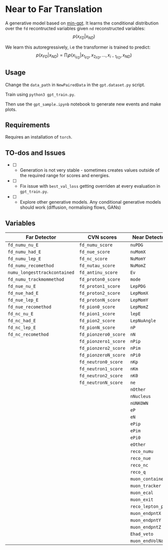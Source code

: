 # Near to Far Translation
A generative model based on [min-gpt](https://github.com/karpathy/minGPT). It learns the conditional distribution over the `fd` recontructed variables given `nd` reconstructed variables:
$$p(x_{FD} | x_{ND})$$

We learn this autoregressively, i.e the transformer is trained to predict:
$$p(x_{FD} | x_{ND}) = \prod_i p(x_{i_{FD}}| x_{1_{FD}}, x_{2_{FD}}, ..., x_{i-1_{FD}}, x_{ND}) $$
## Usage
Change the `data_path` in `NewPairedData` in the `gpt.dataset.py` script.

Train using `python3 gpt_train.py`. 

Then use the `gpt_sample.ipynb` notebook to generate new events and make plots.

## Requirements
Requires an installation of `torch`.

## TO-dos and Issues
- [ ] - Generation is not very stable - sometimes creates values outside of the required range for scores and energies.

- [ ] - Fix issue with  `best_val_loss` getting overriden at every evaluation in `gpt_train.py`.

- [ ] - Explore other generative models. Any conditional generative models should work (diffusion, normalising flows, GANs)


## Variables 
| Far Detector                | CVN scores           | Near Detector        | ND Reco            | Global          |
|-----------------------------|----------------------|----------------------|--------------------|-----------------|
| `fd_numu_nu_E`              | `fd_numu_score`      | `nuPDG`              | `Ev_reco`          | `run`           |
| `fd_numu_had_E`             | `fd_nue_score`       | `nuMomX`             | `Elep_reoo`        | `eventID`       |
| `fd_numu_lep_E`             | `fd_nc_score`        | `NuMomY`             | `theta_reco`       | `isCC`          |
| `fd_numu_recomethod`        | `fd_nutau_score`     | `NuMomZ`             | `eRecoP`           | `nuPDG`         |   
| `numu_longesttrackcontained`| `fd_antinu_score`    | `Ev`                 | `eRecoN`           | `vtxX`          |
| `fd_numu_trackmommethod`    | `fd_proton0_score`   | `mode`               | `eRecoPip`         | `vtxY`          |
| `fd_nue_nu_E`               | `fd_proton1_score`   | `LepPDG`             | `eRecoPim`         | `vtxZ`          |
| `fd_nue_had_E`              | `fd_proton2_score`   | `LepMomX`            | `eRecoPi0`         |                 |
| `fd_nue_lep_E`              | `fd_protonN_score`   | `LepMomY`            | `eRecoOther`       |                 |
| `fd_nue_recomethod`         | `fd_pion0_score`     | `LepMomZ`            |                    |                 |
| `fd_nc_nu_E`                | `fd_pion1_score`     | `lepE`               |                    |                 |
| `fd_nc_had_E`               | `fd_pion2_score`     | `LepNuAngle`         |                    |                 |
| `fd_nc_lep_E`               | `fd_pionN_score`     | `nP`                 |                    |                 |
| `fd_nc_recomethod`          | `fd_pionzero0_score` | `nN`                 |                    |                 |
|                             | `fd_pionzero1_score` | `nPip`               |                    |                 |
|                             | `fd_pionzero2_score` | `nPim`               |                    |                 |
|                             | `fd_pionzeroN_score` | `nPi0`               |                    |                 |
|                             | `fd_neutron0_score`  | `nKp`                |                    |                 |
|                             | `fd_neutron1_score`  | `nKm`                |                    |                 |
|                             | `fd_neutron2_score`  | `nK0`                |                    |                 |
|                             | `fd_neutronN_score`  | `ne`                 |                    |                 |
|                             |                      | `nOther`             |                    |                 |
|                             |                      | `nNucleus`           |                    |                 |
|                             |                      | `nUNKOWN`            |                    |                 |
|                             |                      | `eP`                 |                    |                 |
|                             |                      | `eN`                 |                    |                 |
|                             |                      | `ePip`               |                    |                 |
|                             |                      | `ePim`               |                    |                 |
|                             |                      | `ePi0`               |                    |                 |
|                             |                      | `eOther`             |                    |                 |
|                             |                      | `reco_numu`          |                    |                 |
|                             |                      | `reco_nue`           |                    |                 |
|                             |                      | `reco_nc`            |                    |                 |
|                             |                      | `reco_q`             |                    |                 |
|                             |                      | `muon_contained`     |                    |                 |
|                             |                      | `muon_tracker`       |                    |                 |
|                             |                      | `muon_ecal`          |                    |                 |
|                             |                      | `muon_exit`          |                    |                 |
|                             |                      | `reco_lepton_pdg`    |                    |                 |
|                             |                      | `muon_endpntX`       |                    |                 |
|                             |                      | `muon_endpntY`       |                    |                 |
|                             |                      | `muon_endpntZ`       |                    |                 |
|                             |                      | `Ehad_veto`          |                    |                 |
|                             |                      | `muon_endVolName`    |                    |                 |



